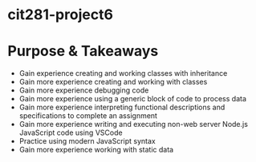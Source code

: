 # cit281-project6

# Purpose & Takeaways
- Gain experience creating and working classes with inheritance
- Gain more experience creating and working with classes
- Gain more experience debugging code
- Gain more experience using a generic block of code to process data
- Gain more experience interpreting functional descriptions and specifications to complete an assignment
- Gain more experience writing and executing non-web server Node.js JavaScript code using VSCode
- Practice using modern JavaScript syntax
- Gain more experience working with static data
